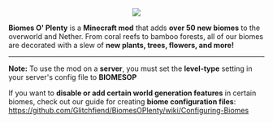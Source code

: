 <p align="center"><img src="http://i.imgur.com/uP9GBEb.png"></p>

**Biomes O' Plenty** is a **Minecraft mod** that adds **over 50 new biomes** to the overworld and Nether. From coral reefs to bamboo forests, all of our biomes are decorated with a slew of **new plants, trees, flowers, and more!**

-----------------

**Note:** To use the mod on a **server**, you must set the **level-type** setting in your server's config file to **BIOMESOP**

If you want to **disable or add certain world generation features** in certain biomes, check out our guide for creating **biome configuration files**: https://github.com/Glitchfiend/BiomesOPlenty/wiki/Configuring-Biomes

